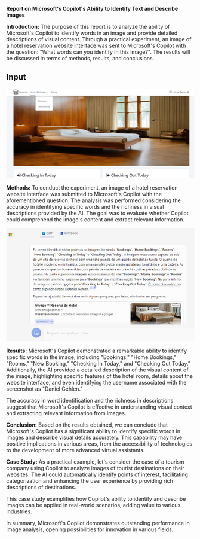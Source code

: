 **Report on Microsoft's Copilot's Ability to Identify Text and Describe Images**

**Introduction:**
The purpose of this report is to analyze the ability of Microsoft's Copilot to identify words in an image and provide detailed descriptions of visual content. Through a practical experiment, an image of a hotel reservation website interface was sent to Microsoft's Copilot with the question: "What words can you identify in this image?". The results will be discussed in terms of methods, results, and conclusions.

## Input

![](/Input.png)

**Methods:**
To conduct the experiment, an image of a hotel reservation website interface was submitted to Microsoft's Copilot with the aforementioned question. The analysis was performed considering the accuracy in identifying specific words and the richness in visual descriptions provided by the AI. The goal was to evaluate whether Copilot could comprehend the image's content and extract relevant information.

![](/Output.png)

**Results:**
Microsoft's Copilot demonstrated a remarkable ability to identify specific words in the image, including "Bookings," "Home Bookings," "Rooms," "New Booking," "Checking In Today," and "Checking Out Today." Additionally, the AI provided a detailed description of the visual content of the image, highlighting specific features of the hotel room, details about the website interface, and even identifying the username associated with the screenshot as "Daniel Gehlen."

The accuracy in word identification and the richness in descriptions suggest that Microsoft's Copilot is effective in understanding visual context and extracting relevant information from images.

**Conclusion:**
Based on the results obtained, we can conclude that Microsoft's Copilot has a significant ability to identify specific words in images and describe visual details accurately. This capability may have positive implications in various areas, from the accessibility of technologies to the development of more advanced virtual assistants.

**Case Study:**
As a practical example, let's consider the case of a tourism company using Copilot to analyze images of tourist destinations on their websites. The AI could automatically identify points of interest, facilitating categorization and enhancing the user experience by providing rich descriptions of destinations.

This case study exemplifies how Copilot's ability to identify and describe images can be applied in real-world scenarios, adding value to various industries.

In summary, Microsoft's Copilot demonstrates outstanding performance in image analysis, opening possibilities for innovation in various fields.
